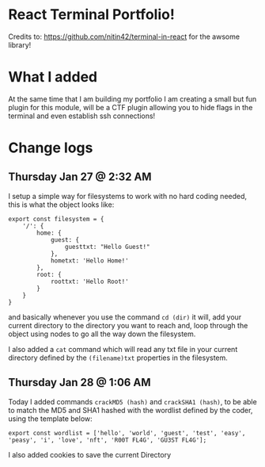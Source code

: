 # React Terminal Portfolio!

Credits to: https://github.com/nitin42/terminal-in-react for the awsome library!

# What I added

At the same time that I am building my portfolio I am creating a small but fun plugin for this module, 
will be a CTF plugin allowing you to hide flags in the terminal and even establish ssh connections!

# Change logs

## Thursday Jan 27 @ 2:32 AM
I setup a simple way for filesystems to work with no hard coding needed,
this is what the object looks like:

```
export const filesystem = {
    '/': {
        home: {
            guest: {
                guesttxt: "Hello Guest!"
            },
            hometxt: 'Hello Home!'
        },
        root: {
            roottxt: 'Hello Root!'
        }
    }
}

```

and basically whenever you use the command `cd (dir)` it will,
add your current directory to the directory you want to reach and,
loop through the object using nodes to go all the way down the filesystem.

I also added a `cat` command which will read any txt file in your current directory defined by the `(filename)txt` properties in the filesystem.

## Thursday Jan 28 @ 1:06 AM

Today I added commands `crackMD5 (hash)` and `crackSHA1 (hash)`,
to be able to match the MD5 and SHA1 hashed with the wordlist defined by the coder,
using the template below:

```
export const wordlist = ['hello', 'world', 'guest', 'test', 'easy', 'peasy', 'i', 'love', 'nft', 'R00T FL4G', 'GU3ST FL4G'];
```

I also added cookies to save the current Directory